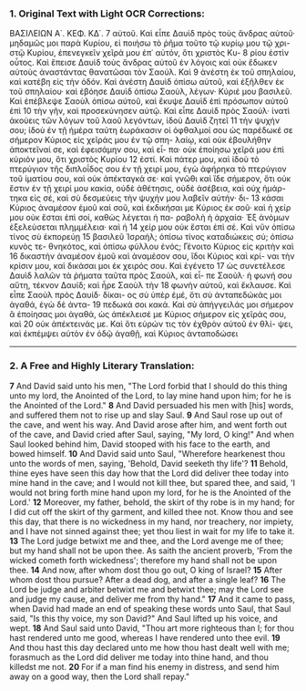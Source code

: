 ### 1. Original Text with Light OCR Corrections:

ΒΑΣΙΛΕΙΩΝ Α΄. ΚΕΦ. ΚΔ΄.
7 αὐτοῦ. Καὶ εἶπε Δαυὶδ πρὸς τοὺς ἄνδρας αὐτοῦ· μηδαμῶς μοι
παρὰ Κυρίου, εἰ ποιήσω τὸ ῥῆμα τοῦτο τῷ κυρίῳ μου τῷ χρι-
στῷ Κυρίου, ἐπενεγκεῖν χεῖρά μου ἐπ᾿ αὐτόν, ὅτι χριστὸς Κυ-
8 ρίου ἐστὶν οὗτος. Καὶ ἔπεισε Δαυὶδ τοὺς ἄνδρας αὐτοῦ ἐν λόγοις
καὶ οὐκ ἔδωκεν αὐτοὺς ἀναστάντας θανατῶσαι τὸν Σαούλ. Καὶ
9 ἀνέστη ἐκ τοῦ σπηλαίου, καὶ κατέβη εἰς τὴν ὁδόν. Καὶ ἀνέστη
Δαυὶδ ὀπίσω αὐτοῦ, καὶ ἐξῆλθεν ἐκ τοῦ σπηλαίου· καὶ ἐβόησε
Δαυὶδ ὀπίσω Σαοὺλ, λέγων· Κύριέ μου βασιλεῦ. Καὶ ἐπέβλεψε
Σαοὺλ ὀπίσω αὐτοῦ, καὶ ἔκυψε Δαυὶδ ἐπὶ πρόσωπον αὐτοῦ ἐπὶ
10 τὴν γῆν, καὶ προσεκύνησεν αὐτῷ. Καὶ εἶπε Δαυὶδ πρὸς Σαούλ·
ἱνατὶ ἀκούεις τῶν λόγων τοῦ λαοῦ λεγόντων, ἰδοὺ Δαυὶδ ζητεῖ
11 τὴν ψυχήν σου; ἰδοὺ ἐν τῇ ἡμέρα ταύτη ἑωράκασιν οἱ ὀφθαλμοί
σου ὡς παρέδωκέ σε σήμερον Κύριος εἰς χεῖράς μου ἐν τῷ σπη-
λαίῳ, καὶ οὐκ ἐβουλήθην ἀποκτεῖναί σε, καὶ ἐφεισάμην σου, καὶ εἶ-
πα· οὐκ ἐποίησω χεῖρά μου ἐπὶ κύριόν μου, ὅτι χριστὸς Κυρίου
12 ἐστί. Καὶ πάτερ μου, καὶ ἰδοὺ τὸ πτερύγιον τῆς διπλοΐδος σου
ἐν τῇ χειρί μου, ἐγὼ ἀφήρηκα τὸ πτερύγιον τοῦ ἱματίου σου, καὶ
οὐκ ἀπέκταγκά σε· καὶ γνῶθι καὶ ἴδε σήμερον, ὅτι οὐκ ἔστιν ἐν
τῇ χειρί μου κακία, οὐδὲ ἀθέτησις, οὐδὲ ἀσέβεια, καὶ οὐχ ἡμάρ-
τηκα εἰς σέ, καὶ σὺ δεσμεύεις τὴν ψυχήν μου λαβεῖν αὐτήν· δι-
13 κάσαι Κύριος ἀναμέσον ἐμοῦ καὶ σοῦ, καὶ ἐκδικήσαι με Κύριος
ἐκ σοῦ· καὶ ἡ χείρ μου οὐκ ἔσται ἐπὶ σοί, καθὼς λέγεται ἡ πα-
ραβολὴ ἡ ἀρχαία· Ἐξ ἀνόμων ἐξελεύσεται πλημμέλεια· καὶ ἡ
14 χείρ μου οὐκ ἔσται ἐπὶ σέ. Καὶ νῦν ὀπίσω τίνος σὺ ἐκπορεύῃ
15 βασιλεῦ Ἰσραήλ; ὀπίσω τίνος καταδιώκεις σύ; ὀπίσω κυνὸς τε-
θνηκότος, καὶ ὀπίσω φύλλου ἑνός; Γένοιτο Κύριος εἰς κριτὴν καὶ
16 δικαστὴν ἀναμέσον ἐμοῦ καὶ ἀναμέσον σου, ἴδοι Κύριος καὶ κρί-
ναι τὴν κρίσιν μου, καὶ δικάσαι μοι ἐκ χειρός σου. Καὶ ἐγένετο
17 ὡς συνετέλεσε Δαυὶδ λαλῶν τὰ ῥήματα ταῦτα πρὸς Σαούλ, καὶ εἶ-
πε Σαοὺλ· ἡ φωνή σου αὕτη, τέκνον Δαυίδ; καὶ ἦρε Σαοὺλ τὴν
18 φωνὴν αὐτοῦ, καὶ ἔκλαυσε. Καὶ εἶπε Σαοὺλ πρὸς Δαυίδ· δίκαι-
ος σὺ ὑπὲρ ἐμέ, ὅτι σὺ ἀνταπεδώκάς μοι ἀγαθά, ἐγὼ δὲ ἀντα-
19 πεδωκά σοι κακά. Καὶ σὺ ἀπήγγειλάς μοι σήμερον ἃ ἐποίησας
μοι ἀγαθά, ὡς ἀπέκλεισέ με Κύριος σήμερον εἰς χεῖράς σου, καὶ
20 οὐκ ἀπέκτεινάς με. Καὶ ὅτι εὑρών τις τὸν ἐχθρὸν αὐτοῦ ἐν θλί-
ψει, καὶ ἐκπέμψει αὐτὸν ἐν ὁδῷ ἀγαθῇ, καὶ Κύριος ἀνταποδώσει

---

### 2. A Free and Highly Literary Translation:

**7** And David said unto his men, "The Lord forbid that I should do this thing unto my lord, the Anointed of the Lord, to lay mine hand upon him; for he is the Anointed of the Lord."
**8** And David persuaded his men with [his] words, and suffered them not to rise up and slay Saul.
**9** And Saul rose up out of the cave, and went his way. And David arose after him, and went forth out of the cave, and David cried after Saul, saying, "My lord, O king!" And when Saul looked behind him, David stooped with his face to the earth, and bowed himself.
**10** And David said unto Saul, "Wherefore hearkenest thou unto the words of men, saying, 'Behold, David seeketh thy life'?
**11** Behold, thine eyes have seen this day how that the Lord did deliver thee today into mine hand in the cave; and I would not kill thee, but spared thee, and said, 'I would not bring forth mine hand upon my lord, for he is the Anointed of the Lord.'
**12** Moreover, my father, behold, the skirt of thy robe is in my hand; for I did cut off the skirt of thy garment, and killed thee not. Know thou and see this day, that there is no wickedness in my hand, nor treachery, nor impiety, and I have not sinned against thee; yet thou liest in wait for my life to take it.
**13** The Lord judge betwixt me and thee, and the Lord avenge me of thee; but my hand shall not be upon thee. As saith the ancient proverb, 'From the wicked cometh forth wickedness'; therefore my hand shall not be upon thee.
**14** And now, after whom dost thou go out, O king of Israel?
**15** After whom dost thou pursue? After a dead dog, and after a single leaf?
**16** The Lord be judge and arbiter betwixt me and betwixt thee; may the Lord see and judge my cause, and deliver me from thy hand."
**17** And it came to pass, when David had made an end of speaking these words unto Saul, that Saul said, "Is this thy voice, my son David?" And Saul lifted up his voice, and wept.
**18** And Saul said unto David, "Thou art more righteous than I; for thou hast rendered unto me good, whereas I have rendered unto thee evil.
**19** And thou hast this day declared unto me how thou hast dealt well with me; forasmuch as the Lord did deliver me today into thine hand, and thou killedst me not.
**20** For if a man find his enemy in distress, and send him away on a good way, then the Lord shall repay."